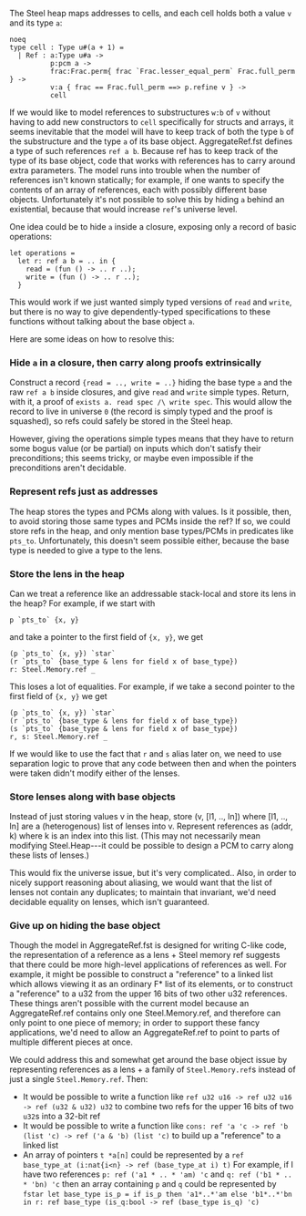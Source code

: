 The Steel heap maps addresses to cells, and each cell holds both a value `v` and its type `a`:
```fst
noeq
type cell : Type u#(a + 1) =
  | Ref : a:Type u#a ->
          p:pcm a ->
          frac:Frac.perm{ frac `Frac.lesser_equal_perm` Frac.full_perm } ->
          v:a { frac == Frac.full_perm ==> p.refine v } ->
          cell
```
If we would like to model references to substructures `w:b` of `v`
without having to add new constructors to `cell` specifically for structs and arrays,
it seems inevitable that the model will have to keep track of both the
type `b` of the substructure and the type `a` of its base object.
AggregateRef.fst defines a type of such references `ref a b`.
Because ref has to keep track of the type of its base object, code
that works with references has to carry around extra parameters.
The model runs into trouble when the number of references isn't known
statically; for example, if one wants to specify the contents of an array
of references, each with possibly different base objects.
Unfortunately it's not possible to solve this by hiding `a` behind
an existential, because that would increase `ref`'s universe level.

One idea could be to hide `a` inside a closure, exposing only a record of basic operations:
```fstar
let operations =
  let r: ref a b = .. in {
    read = (fun () -> .. r ..);
    write = (fun () -> .. r ..);
  }
```
This would work if we just wanted simply typed versions of `read` and `write`,
but there is no way to give dependently-typed specifications to these
functions without talking about the base object `a`.

Here are some ideas on how to resolve this:

### Hide `a` in a closure, then carry along proofs extrinsically

Construct a record `{read = .., write = ..}` hiding the base type `a`
and the raw `ref a b` inside closures, and give `read` and `write` simple types.
Return, with it, a proof of `exists a. read spec /\ write spec`.
This would allow the record to live in universe `0` (the record is
simply typed and the proof is squashed), so refs could safely be stored in the Steel heap.

However, giving the operations simple types means that they have to return some bogus
value (or be partial) on inputs which don't satisfy their preconditions;
this seems tricky, or maybe even impossible if the preconditions aren't decidable.

### Represent refs just as addresses

The heap stores the types and PCMs along with values.
Is it possible, then, to avoid storing those same types and PCMs inside the ref?
If so, we could store refs in the heap, and only mention base types/PCMs
in predicates like `pts_to`. Unfortunately, this doesn't seem possible
either, because the base type is needed to give a type to the lens.

### Store the lens in the heap

Can we treat a reference like an addressable stack-local and store
its lens in the heap? For example, if we start with
```
p `pts_to` {x, y}
```
and take a pointer to the first field of `{x, y}`, we get
```
(p `pts_to` {x, y}) `star`
(r `pts_to` {base_type & lens for field x of base_type})
r: Steel.Memory.ref _
```
This loses a lot of equalities. For example, if we take
a second pointer to the first field of `{x, y}` we get
```
(p `pts_to` {x, y}) `star`
(r `pts_to` {base_type & lens for field x of base_type})
(s `pts_to` {base_type & lens for field x of base_type})
r, s: Steel.Memory.ref _
```
If we would like to use the fact that `r` and `s` alias later on,
we need to use separation logic to prove that any code between then
and when the pointers were taken didn't modify either of the lenses.

### Store lenses along with base objects

Instead of just storing values v in the heap, store (v, [l1, .., ln])
where [l1, .., ln] are a (heterogenous) list of lenses into
v. Represent references as (addr, k) where k is an index into this
list. (This may not necessarily mean modifying Steel.Heap---it could
be possible to design a PCM to carry along these lists of lenses.)

This would fix the universe issue, but it's very complicated..
Also, in order to nicely support reasoning about aliasing, we would
want that the list of lenses not contain any duplicates; to maintain
that invariant, we'd need decidable equality on lenses, which isn't guaranteed.

### Give up on hiding the base object

Though the model in AggregateRef.fst is designed for writing C-like code,
the representation of a reference as a lens + Steel memory ref
suggests that there could be more high-level applications of references as well.
For example, it might be possible to construct a "reference" to a linked list
which allows viewing it as an ordinary F* list of its elements, or to
construct a "reference" to a u32 from the upper 16 bits of two other u32 references.
These things aren't possible with the current model because an AggregateRef.ref
contains only one Steel.Memory.ref, and therefore can only point to
one piece of memory; in order to support these fancy applications,
we'd need to allow an AggregateRef.ref to point to parts of multiple
different pieces at once.

We could address this and somewhat get around the base object issue by
representing references as a lens + a family of `Steel.Memory.ref`s
instead of just a single `Steel.Memory.ref`.
Then:
- It would be possible to write a function like
    `ref u32 u16 -> ref u32 u16 -> ref (u32 & u32) u32`
    to combine two refs for the upper 16 bits of two `u32`s into
    a 32-bit ref
- It would be possible to write a function like
    `cons: ref 'a 'c -> ref 'b (list 'c) -> ref ('a & 'b) (list 'c)`
    to build up a "reference" to a linked list
- An array of pointers `t *a[n]` could be represented by a
    `ref base_type_at (i:nat{i<n} -> ref (base_type_at i) t)`
    For example, if I have two references `p: ref ('a1 * .. * 'am) 'c`
    and `q: ref ('b1 * .. * 'bn) 'c` then an array containing `p` and `q`
    could be represented by
      ```fstar
      let base_type is_p =
        if is_p then 'a1*..*'am else 'b1*..*'bn
      in r: ref base_type (is_q:bool -> ref (base_type is_q) 'c)
      ```
